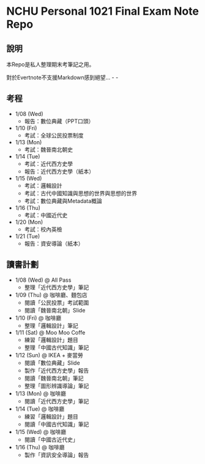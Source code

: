 # NCHU Personal 1021 Final Exam Note Repo

## 說明
本Repo是私人整理期末考筆記之用。

對於Evertnote不支援Markdown感到絕望... - -

## 考程
* 1/08 (Wed) 
    * 報告：數位典藏（PPT口頭）
* 1/10 (Fri) 
    * 考試：全球公民投票制度
* 1/13 (Mon) 
    * 考試：魏晉南北朝史
* 1/14 (Tue) 
    * 考試：近代西方史學
    * 報告：近代西方史學（紙本）
* 1/15 (Wed) 
    * 考試：邏輯設計
    * 考試：古代中國知識與思想的世界與思想的世界
    * 考試：數位典藏與Metadata概論
* 1/16 (Thu) 
    * 考試：中國近代史
* 1/20 (Mon) 
    * 考試：校內英檢
* 1/21 (Tue) 
    * 報告：資安導論（紙本）

## 讀書計劃
* 1/08 (Wed) @ All Pass
    * 整理「近代西方史學」筆記
* 1/09 (Thu) @ 咖啡廳、麵包店
    * 閱讀「公民投票」考試範圍
    * 閱讀「魏晉南北朝」Slide
* 1/10 (Fri) @ 咖啡廳
    * 整理「邏輯設計」筆記
* 1/11 (Sat) @ Moo Moo Coffe
    * 練習「邏輯設計」題目
    * 整理「中國古代知識」筆記 
* 1/12 (Sun) @ IKEA + 麥當勞
    * 閱讀「數位典藏」Slide
    * 製作「近代西方史學」報告
    * 閱讀「魏晉南北朝」筆記
    * 整理「圖形辨識導論」筆記
* 1/13 (Mon) @ 咖啡廳
    * 閱讀「近代西方史學」筆記
* 1/14 (Tue) @ 咖啡廳 
    * 練習「邏輯設計」題目
    * 閱讀「中國古代知識」筆記
* 1/15 (Wed) @ 咖啡廳
    * 閱讀「中國古近代史」
* 1/16 (Thu) @ 咖啡廳
    * 製作「資訊安全導論」報告
